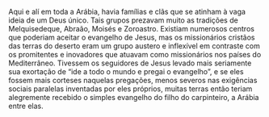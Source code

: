﻿Aqui e alí em toda a Arábia, havia famílias e clãs que se atinham à vaga ideia de um Deus único. Tais grupos prezavam muito as tradições de Melquisedeque, Abraão, Moisés e  Zoroastro. Existiam numerosos centros que poderiam aceitar o evangelho de Jesus, mas os missionários cristãos das terras do deserto eram um grupo austero e inflexível em contraste com os promitentes e inovadores que atuavam como missionários nos países do Mediterrâneo. Tivessem os seguidores de Jesus levado mais seriamente sua exortação de “ide a todo o mundo e pregai o evangelho”, e se eles fossem mais corteses naquelas pregações, menos severos nas exigências sociais paralelas inventadas por eles próprios, muitas terras então teriam alegremente recebido o simples evangelho do filho do carpinteiro, a Arábia entre elas.